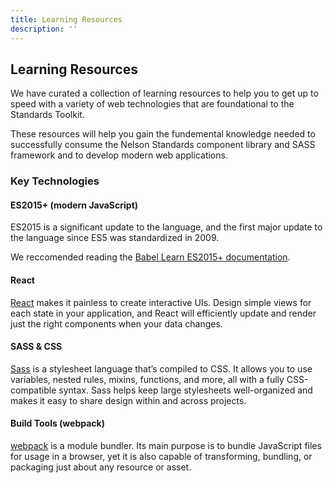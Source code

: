 ```yaml
---
title: Learning Resources
description: ''
---
```


## Learning Resources

We have curated a collection of learning resources to help you to get up to speed with a variety of web technologies that are foundational to the Standards Toolkit. 

These resources will help you gain the fundemental knowledge needed to successfully consume the Nelson Standards component library and SASS framework and to develop modern web applications.

### Key Technologies

#### ES2015+ (modern JavaScript)
ES2015 is a significant update to the language, and the first major update to the language since ES5 was standardized in 2009.

We reccomended reading the [Babel Learn ES2015+ documentation](https://babeljs.io/docs/en/learn/).

#### React
[React](https://reactjs.org/) makes it painless to create interactive UIs. Design simple views for each state in your application, and React will efficiently update and render just the right components when your data changes.

#### SASS & CSS
[Sass](https://sass-lang.com) is a stylesheet language that’s compiled to CSS. It allows you to use variables, nested rules, mixins, functions, and more, all with a fully CSS-compatible syntax. Sass helps keep large stylesheets well-organized and makes it easy to share design within and across projects.

#### Build Tools (webpack)
[webpack](https://webpack.js.org/) is a module bundler. Its main purpose is to bundle JavaScript files for usage in a browser, yet it is also capable of transforming, bundling, or packaging just about any resource or asset.
